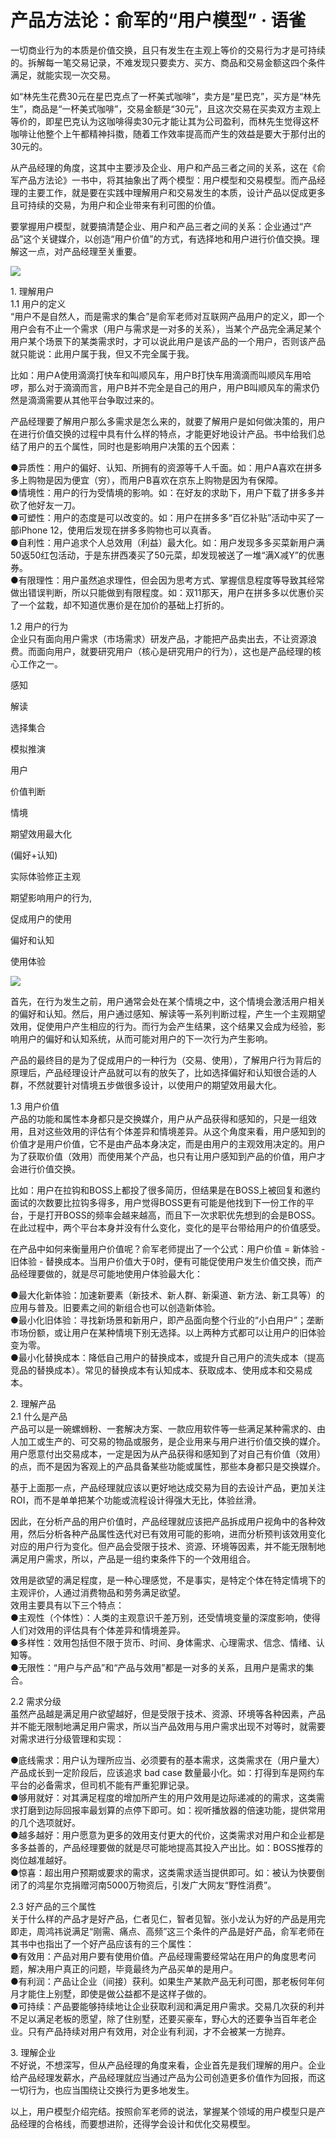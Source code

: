 # 产品方法论：俞军的“用户模型” · 语雀
一切商业行为的本质是价值交换，且只有发生在主观上等价的交易行为才是可持续的。拆解每一笔交易记录，不难发现只要卖方、买方、商品和交易金额这四个条件满足，就能实现一次交易。  
  
如“林先生花费30元在星巴克点了一杯美式咖啡”，卖方是“星巴克”，买方是“林先生”，商品是“一杯美式咖啡”，交易金额是“30元”，且这次交易在买卖双方主观上等价的，即星巴克认为这咖啡得卖30元才能让其为公司盈利，而林先生觉得这杯咖啡让他整个上午都精神抖擞，随着工作效率提高而产生的效益是要大于那付出的30元的。  
  
从产品经理的角度，这其中主要涉及企业、用户和产品三者之间的关系，这在《俞军产品方法论》一书中，将其抽象出了两个模型：用户模型和交易模型。而产品经理的主要工作，就是要在实践中理解用户和交易发生的本质，设计产品以促成更多且可持续的交易，为用户和企业带来有利可图的价值。  
  
要掌握用户模型，就要搞清楚企业、用户和产品三者之间的关系：企业通过“产品”这个关键媒介，以创造“用户价值”的方式，有选择地和用户进行价值交换。理解这一点，对产品经理至关重要。  

![](https://cdn.nlark.com/yuque/0/2021/png/12450523/1624711946247-ee01bbf3-b9bd-4856-a37d-2b5042bad015.png)

  
1\. 理解用户  
1.1 用户的定义  
“用户不是自然人，而是需求的集合”是俞军老师对互联网产品用户的定义，即一个用户会有不止一个需求（用户与需求是一对多的关系），当某个产品完全满足某个用户某个场景下的某类需求时，才可以说此用户是该产品的一个用户，否则该产品就只能说：此用户属于我，但又不完全属于我。  
  
比如：用户A使用滴滴打快车和叫顺风车，用户B打快车用滴滴而叫顺风车用哈啰，那么对于滴滴而言，用户B并不完全是自己的用户，用户B叫顺风车的需求仍然是滴滴需要从其他平台争取过来的。  
  
产品经理要了解用户那么多需求是怎么来的，就要了解用户是如何做决策的，用户在进行价值交换的过程中具有什么样的特点，才能更好地设计产品。书中给我们总结了用户的五个属性，同时也是影响用户决策的五个因素：  
  
●异质性：用户的偏好、认知、所拥有的资源等千人千面。如：用户A喜欢在拼多多上购物是因为便宜（穷），而用户B喜欢在京东上购物是因为有保障。  
●情境性：用户的行为受情境的影响。如：在好友的求助下，用户下载了拼多多并砍了他好友一刀。  
●可塑性：用户的态度是可以改变的。如：用户在拼多多“百亿补贴”活动中买了一部iPhone 12，使用后发现在拼多多购物也可以真香。  
●自利性：用户追求个人总效用（利益）最大化。如：用户发现多多买菜新用户满50返50红包活动，于是东拼西凑买了50元菜，却发现被送了一堆“满X减Y”的优惠券。  
●有限理性：用户虽然追求理性，但会因为思考方式、掌握信息程度等导致其经常做出错误判断，所以只能做到有限程度。如：双11那天，用户在拼多多以优惠价买了一个盆栽，却不知道优惠价是在加价的基础上打折的。  
  
1.2 用户的行为  
企业只有面向用户需求（市场需求）研发产品，才能把产品卖出去，不让资源浪费。而面向用户，就要研究用户（核心是研究用户的行为），这也是产品经理的核心工作之一。  

感知

解读

选择集合

模拟推演

用户

价值判断

情境

期望效用最大化

(偏好+认知)

实际体验修正主观

期望影响用户的行为,

促成用户的使用

偏好和认知

使用体验

![](https://cdn.nlark.com/yuque/0/2021/png/12450523/1624712303525-574194e4-dbce-40ea-978d-c9b398dbf2ac.png?x-oss-process=image%2Fresize%2Cw_560%2Climit_0)

  
首先，在行为发生之前，用户通常会处在某个情境之中，这个情境会激活用户相关的偏好和认知。然后，用户通过感知、解读等一系列判断过程，产生一个主观期望效用，促使用户产生相应的行为。而行为会产生结果，这个结果又会成为经验，影响用户的偏好和认知系统，从而可能对用户的下一次行为产生影响。  
  
产品的最终目的是为了促成用户的一种行为（交易、使用），了解用户行为背后的原理后，产品经理设计产品就可以有的放矢了，比如选择偏好和认知很合适的人群，不然就要针对情境五步做很多设计，以使用户的期望效用最大化。  
  
1.3 用户价值  
产品的功能和属性本身都只是交换媒介，用户从产品获得和感知的，只是一组效用，且对这些效用的评估有个体差异和情境差异。从这个角度来看，用户感知到的价值才是用户价值，它不是由产品本身决定，而是由用户的主观效用决定的。用户为了获取价值（效用）而使用某个产品，也只有让用户感知到产品的价值，用户才会进行价值交换。  
  
比如：用户在拉钩和BOSS上都投了很多简历，但结果是在BOSS上被回复和邀约面试的次数要比拉钩多得多，用户觉得BOSS更有可能是他找到下一份工作的平台，于是打开BOSS的频率会越来越高，而且下一次求职优先想到的会是BOSS。在此过程中，两个平台本身并没有什么变化，变化的是平台带给用户的价值感受。  
  
在产品中如何来衡量用户价值呢？俞军老师提出了一个公式：用户价值 = 新体验 - 旧体验 - 替换成本。当用户价值大于0时，便有可能促使用户发生价值交换，而产品经理要做的，就是尽可能地使用户体验最大化：  
  
●最大化新体验：加速新要素（新技术、新人群、新渠道、新方法、新工具等）的应用与普及。旧要素之间的新组合也可以创造新体验。  
●最小化旧体验：寻找新场景和新用户，即产品面向整个行业的“小白用户”；垄断市场份额，或让用户在某种情境下别无选择。以上两种方式都可以让用户的旧体验变为零。  
●最小化替换成本：降低自己用户的替换成本，或提升自己用户的流失成本（提高竞品的替换成本）。常见的替换成本有认知成本、获取成本、使用成本和交易成本。  
  
2\. 理解产品  
2.1 什么是产品  
产品可以是一碗螺蛳粉、一套解决方案、一款应用软件等一些满足某种需求的、由人加工或生产的、可交易的物品或服务，是企业用来与用户进行价值交换的媒介。用户愿意付出交易成本，一定是因为从产品获得和感知到了对自己有价值（效用）的点，而不是因为客观上的产品具备某些功能或属性，那些本身都只是交换媒介。  
  
基于上面那一点，产品经理就应该以更好地达成交易为目的去设计产品，更加关注ROI，而不是单单把某个功能或流程设计得强大无比，体验丝滑。  
  
因此，在分析产品的用户价值时，产品经理就应该把产品拆成用户视角中的各种效用，然后分析各种产品属性迭代对已有效用可能的影响，进而分析预判该效用变化对应的用户行为变化。但产品会受限于技术、资源、环境等因素，并不能无限制地满足用户需求，所以，产品是一组约束条件下的一个效用组合。  
  
效用是欲望的满足程度，是一种心理感觉，不是事实，是特定个体在特定情境下的主观评价，人通过消费物品和劳务满足欲望。  
效用主要具有以下三个特点：  
●主观性（个体性）：人类的主观意识千差万别，还受情境变量的深度影响，使得人们对效用的评估具有个体差异和情境差异。  
●多样性：效用包括但不限于货币、时间、身体需求、心理需求、信念、情绪、认知等。  
●无限性：“用户与产品”和“产品与效用”都是一对多的关系，且用户是需求的集合。  
  
2.2 需求分级  
虽然产品越是满足用户欲望越好，但是受限于技术、资源、环境等各种因素，产品并不能无限制地满足用户需求，所以当产品效用与用户需求出现不对等时，就需要对需求进行分级管理和实现：  
  
●底线需求：用户认为理所应当、必须要有的基本需求，这类需求在（用户量大）产品成长到一定阶段后，应该追求 bad case 数量最小化。如：打得到车是网约车平台的必备需求，但司机不能有严重犯罪记录。  
●够用就好：对其满足程度的增加所产生的用户效用是边际递减的的需求，这类需求打磨到边际回报率最划算的点停下即可。如：视听播放器的倍速功能，提供常用的几个选项就好。  
●越多越好：用户愿意为更多的效用支付更大的代价，这类需求对用户和企业都是多多益善的，产品经理要做的就是尽可能地提高其投入产出比。如：BOSS推荐的岗位越准越好。  
●惊喜：超出用户预期或要求的需求，这类需求适当提供即可。如：被认为快要倒闭了的鸿星尔克捐赠河南5000万物资后，引发广大网友“野性消费”。  
  
2.3 好产品的三个属性  
关于什么样的产品才是好产品，仁者见仁，智者见智。张小龙认为好的产品是用完即走，周鸿祎说满足“刚需、痛点、高频”这三个条件的产品是好产品，俞军老师在其书中也指出了一个好产品应该有的三个属性：  
●有效用：产品对用户要有使用价值。产品经理需要经常站在用户的角度思考问题，解决用户真正的问题，毕竟最终为产品买单的是用户。  
●有利润：产品让企业（间接）获利。如果生产某款产品无利可图，那老板何年何月才能住上别墅，即使是做公益都不是这样子做的。  
●可持续：产品要能够持续地让企业获取利润和满足用户需求。交易几次获的利并不足以满足老板的愿望，除了住别墅，还要买豪车，野心大的还要争当百年老企业。只有产品持续对用户有效用，对企业有利润，才不会被某一方抛弃。  
  
3\. 理解企业  
不好说，不想深写，但从产品经理的角度来看，企业首先是我们理解的用户。企业给产品经理发薪水，产品经理就应当通过产品为公司创造更多价值作为回报，而这一切行为，也应当围绕让交换行为更多地发生。  
  
以上，用户模型介绍完结。按照俞军老师的说法，掌握某个领域的用户模型只是产品经理的合格线，而要想进阶，还得学会设计和优化交易模型。  

​